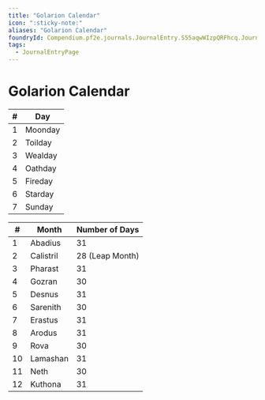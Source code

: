 ```yaml
---
title: "Golarion Calendar"
icon: ":sticky-note:"
aliases: "Golarion Calendar"
foundryId: Compendium.pf2e.journals.JournalEntry.S55aqwWIzpQRFhcq.JournalEntryPage.KXAxZfdMpnHQZQoc
tags:
  - JournalEntryPage
---
```


# Golarion Calendar
| # | Day |
| --- | --- |
| 1 | Moonday |
| 2 | Toilday |
| 3 | Wealday |
| 4 | Oathday |
| 5 | Fireday |
| 6 | Starday |
| 7 | Sunday |

| # | Month | Number of Days |
| --- | --- | --- |
| 1 | Abadius | 31 |
| 2 | Calistril | 28 (Leap Month) |
| 3 | Pharast | 31 |
| 4 | Gozran | 30 |
| 5 | Desnus | 31 |
| 6 | Sarenith | 30 |
| 7 | Erastus | 31 |
| 8 | Arodus | 31 |
| 9 | Rova | 30 |
| 10 | Lamashan | 31 |
| 11 | Neth | 30 |
| 12 | Kuthona | 31 |